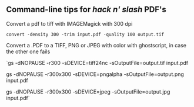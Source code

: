 ## Command-line tips for *hack n' slash* PDF's

Convert a pdf to tiff with IMAGEMagick with 300 dpi

`convert -density 300 -trim input.pdf -quality 100 output.tif`

Convert a .PDF to a TIFF, PNG or JPEG with color with ghostscript, in case the other one fails

`gs -dNOPAUSE -r300 -sDEVICE=tiff24nc -sOutputFile=output.tif input.pdf

gs -dNOPAUSE -r300x300 -sDEVICE=pngalpha -sOutputFile=output.png input.pdf

gs -dNOPAUSE -r300x300 -sDEVICE=jpeg -sOutputFile=output.jpg input.pdf`
